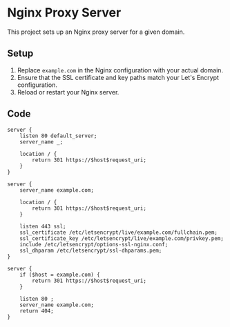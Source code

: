 # Nginx Proxy Server

This project sets up an Nginx proxy server for a given domain.

## Setup

1. Replace `example.com` in the Nginx configuration with your actual domain.
2. Ensure that the SSL certificate and key paths match your Let's Encrypt configuration.
3. Reload or restart your Nginx server.

## Code

```
server {
    listen 80 default_server;
    server_name _;

    location / {
        return 301 https://$host$request_uri;
    }
}

server {
    server_name example.com;

    location / {
        return 301 https://$host$request_uri;
    }

    listen 443 ssl;
    ssl_certificate /etc/letsencrypt/live/example.com/fullchain.pem;
    ssl_certificate_key /etc/letsencrypt/live/example.com/privkey.pem;
    include /etc/letsencrypt/options-ssl-nginx.conf;
    ssl_dhparam /etc/letsencrypt/ssl-dhparams.pem;
}

server {
    if ($host = example.com) {
        return 301 https://$host$request_uri;
    }

    listen 80 ;
    server_name example.com;
    return 404;
}
```
